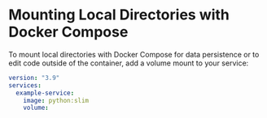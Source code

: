 # Mounting Local Directories with Docker Compose

To mount local directories with Docker Compose for data persistence or to edit
code outside of the container, add a volume mount to your service:

```yaml
version: "3.9"
services:
  example-service:
    image: python:slim
    volume: 
```